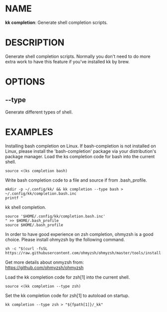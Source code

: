 # NAME
**kk completion**: Generate shell completion scripts.

# DESCRIPTION
Generate shell completion scripts. Normally you don't need to do more extra work to have this feature if you've installed kk by brew.

# OPTIONS

## **--type**
Generate different types of shell.

# EXAMPLES
Installing bash completion on Linux.
If bash-completion is not installed on Linux, please install the 'bash-completion' package via your distribution's package manager.
Load the ks completion code for bash into the current shell.
```
source <(ks completion bash)
```
Write bash completion code to a file and source if from .bash_profile.
```
mkdir -p ~/.config/kk/ && kk completion --type bash > ~/.config/kk/completion.bash.inc
printf "
```
kk shell completion.
```
source '$HOME/.config/kk/completion.bash.inc'
" >> $HOME/.bash_profile
source $HOME/.bash_profile
```

In order to have good experience on zsh completion, ohmyzsh is a good choice.
Please install ohmyzsh by the following command.
```
sh -c "$(curl -fsSL https://raw.githubusercontent.com/ohmyzsh/ohmyzsh/master/tools/install.sh)"
```
Get more details about onmyzsh from: https://github.com/ohmyzsh/ohmyzsh

Load the kk completion code for zsh[1] into the current shell.
```
source <(kk completion --type zsh)
```
Set the kk completion code for zsh[1] to autoload on startup.
```
kk completion --type zsh > "${fpath[1]}/_kk"
```
